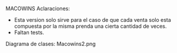 MACOWINS 
Aclaraciones: 
- Esta version solo sirve para el caso de que cada venta solo esta compuesta por la misma prenda una cierta cantidad de veces. 
- Faltan tests. 

Diagrama de clases: Macowins2.png
